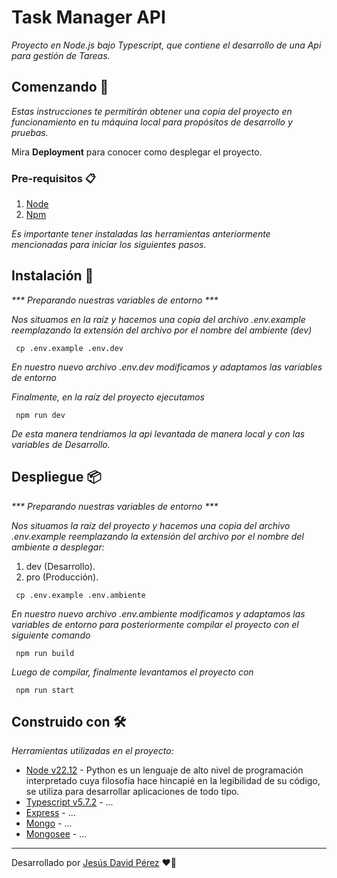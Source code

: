 # Task Manager API

_Proyecto en Node.js bajo Typescript, que contiene el desarrollo de una Api para gestión de Tareas._

## Comenzando 🚀

_Estas instrucciones te permitirán obtener una copia del proyecto en funcionamiento en tu máquina local para propósitos de desarrollo y pruebas._

Mira **Deployment** para conocer como desplegar el proyecto.

### Pre-requisitos 📋

1. [Node](https://nodejs.org/es/blog/release/v22.12.0)
1. [Npm](https://...)

_Es importante tener instaladas las herramientas anteriormente mencionadas para iniciar los siguientes pasos._

## Instalación 🔧

_*** Preparando nuestras variables de entorno ***_

_Nos situamos en la raíz y hacemos una copia del archivo .env.example reemplazando la extensión del archivo por el nombre del ambiente (dev)_

```
 cp .env.example .env.dev
```

_En nuestro nuevo archivo .env.dev modificamos y adaptamos las variables de entorno_

_Finalmente, en la raíz del proyecto ejecutamos_

```
 npm run dev
```

_De esta manera tendríamos la api levantada de manera local y con las variables de Desarrollo._

## Despliegue 📦

_*** Preparando nuestras variables de entorno ***_

_Nos situamos la raíz del proyecto y hacemos una copia del archivo .env.example reemplazando la extensión del archivo por el nombre del ambiente a desplegar:_

1. dev (Desarrollo).
2. pro (Producción).

```
 cp .env.example .env.ambiente
```

_En nuestro nuevo archivo .env.ambiente modificamos y adaptamos las variables de entorno para posteriormente compilar el proyecto con el siguiente comando_

```
 npm run build
```

_Luego de compilar, finalmente levantamos el proyecto con_

```
 npm run start
```

## Construido con 🛠️

_Herramientas utilizadas en el proyecto:_

- [Node v22.12](https://nodejs.org/es/blog/release/v22.12.0) - Python es un lenguaje de alto nivel de programación interpretado cuya filosofía hace hincapié en la legibilidad de su código, se utiliza para desarrollar aplicaciones de todo tipo.
- [Typescript v5.7.2](https://...) - ...
- [Express](https://...) - ...
- [Mongo](https://...) - ...
- [Mongosee](https://...) - ...

---

Desarrollado por [Jesús David Pérez](https://github.com/JesusD2405) ❤️🚀
